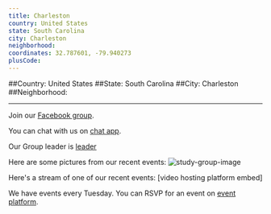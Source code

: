 ```yaml
---
title: Charleston
country: United States
state: South Carolina
city: Charleston
neighborhood: 
coordinates: 32.787601, -79.940273
plusCode:
---
```


##Country: United States
##State: South Carolina
##City: Charleston
##Neighborhood: 
*****
Join our [Facebook group](https://www.facebook.com/groups/free.code.camp.Charleston).

You can chat with us on [chat app]().

Our Group leader is [leader]()

Here are some pictures from our recent events:
![study-group-image]()

Here's a stream of one of our recent events:
[video hosting platform embed]

We have events every Tuesday. You can RSVP for an event on [event platform]().
